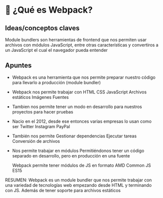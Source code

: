 # 🎲 ¿Qué es Webpack?

## Ideas/conceptos claves

Module bundlers son herramientas de frontend que nos permiten usar archivos con módulos JavaScript, entre otras características y convertiros a un JavaScript el cual el navegador pueda entender

## Apuntes

- Webpack es una herramienta que nos permite preparar nuestro código para llevarlo a producción (module bundler)

- Webpack nos permite trabajar con
  HTML
  CSS
  JavaScript
  Archivos estáticos
  Imágenes
  Fuentes

- Tambien nos permite tener un modo en desarrollo para nuestros proyectos para hacer pruebas

- Nacio en el 2012, desde ese entonces varias empresas lo usan como ser
  Twitter
  Instagram
  PayPal

- También nos permite
  Gestionar dependencias
  Ejecutar tareas
  Conversión de archivos

- Nos permite trabajar en módulos
  Permitiéndonos tener un código separado en desarrollo, pero en producción en una fuente

  Webpack permite tener módulos de JS en formato
  AMD
  Common JS
  ES15

RESUMEN: Webpack es un module bundler que nos permite trabajar con una variedad de tecnologías web empezando desde HTML y terminando con JS. Además de tener soporte para archivos estáticos
